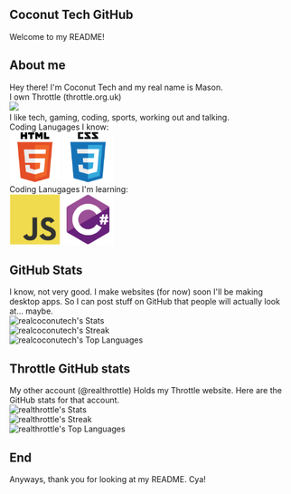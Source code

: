 ## Coconut Tech GitHub
Welcome to my README!
## About me
Hey there! I'm Coconut Tech and my real name is Mason.
<br>
I own Throttle (throttle.org.uk)
<br>
<img src="https://raw.githubusercontent.com/realthrottle/throttle.org.uk/refs/heads/main/images/no_background_throttle.png" height="90" width="auto">
<br>
I like tech, gaming, coding, sports, working out and talking. 
<br>
Coding Lanugages I know: 
<br>
<img src="https://raw.githubusercontent.com/devicons/devicon/master/icons/html5/html5-original-wordmark.svg" height="90" width="auto">
<img src="https://raw.githubusercontent.com/devicons/devicon/master/icons/css3/css3-original-wordmark.svg" height="90" width="auto">
<br>
Coding Lanugages I'm learning:
<br>
<img src="https://raw.githubusercontent.com/devicons/devicon/master/icons/javascript/javascript-original.svg" height="90" width="auto">
<img src="https://raw.githubusercontent.com/devicons/devicon/master/icons/csharp/csharp-original.svg" height="90" width="auto">
## GitHub Stats
I know, not very good. I make websites (for now) soon I'll be making desktop apps. So I can post stuff on GitHub that people will actually look at... maybe.
<br>
![realcoconutech's Stats](https://github-readme-stats.vercel.app/api?username=realcoconutech&theme=vue-dark&show_icons=true&hide_border=false&count_private=true)
<br>
![realcoconutech's Streak](https://github-readme-streak-stats.herokuapp.com/?user=realcoconutech&theme=vue-dark&hide_border=false)
<br>
![realcoconutech's Top Languages](https://github-readme-stats.vercel.app/api/top-langs/?username=realcoconutech&theme=vue-dark&show_icons=true&hide_border=false&layout=compact)
<br>
## Throttle GitHub stats
My other account (@realthrottle) Holds my Throttle website. Here are the GitHub stats for that account.
<br>
![realthrottle's Stats](https://github-readme-stats.vercel.app/api?username=realthrottle&theme=vue-dark&show_icons=true&hide_border=false&count_private=true)
<br>
![realthrottle's Streak](https://github-readme-streak-stats.herokuapp.com/?user=realthrottle&theme=vue-dark&hide_border=false)
<br>
![realthrottle's Top Languages](https://github-readme-stats.vercel.app/api/top-langs/?username=realthrottle&theme=vue-dark&show_icons=true&hide_border=false&layout=compact)
<br>
## End
Anyways, thank you for looking at my README. Cya!
